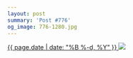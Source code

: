 ```yaml
---
layout: post
summary: 'Post #776'
og_image: 776-1280.jpg
---
```


<p>
 <time>
  <a href="/776">
   {{ page.date | date: "%B %-d, %Y" }}
  </a>
 </time>
 <a href="/776">
  <img data-taken="9/5/2018" sizes="(min-width: 700px) 50vw, calc(100vw - 2rem)" src="{{ site.assets_url }}/776-640.jpg" srcset="{{ site.assets_url }}/776-320.jpg 320w, {{ site.assets_url }}/776-640.jpg 640w, {{ site.assets_url }}/776-960.jpg 960w, {{ site.assets_url }}/776-1280.jpg 1280w"/>
 </a>
</p>
